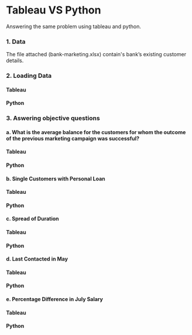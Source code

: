 
# Tableau VS Python

Answering the same problem using tableau and python.


### 1. Data
The file attached (bank-marketing.xlsx) contain's bank’s existing customer details.

### 2. Loading Data

#### Tableau

####  Python

### 3. Aswering objective questions 

#### a. What is the average balance for the customers for whom the outcome of the previous marketing campaign was successful?

#### Tableau

####  Python

#### b. Single Customers with Personal Loan

#### Tableau

####  Python

#### c. Spread of Duration

#### Tableau

####  Python

#### d. Last Contacted in May

#### Tableau

####  Python

#### e. Percentage Difference in July Salary 

#### Tableau

####  Python